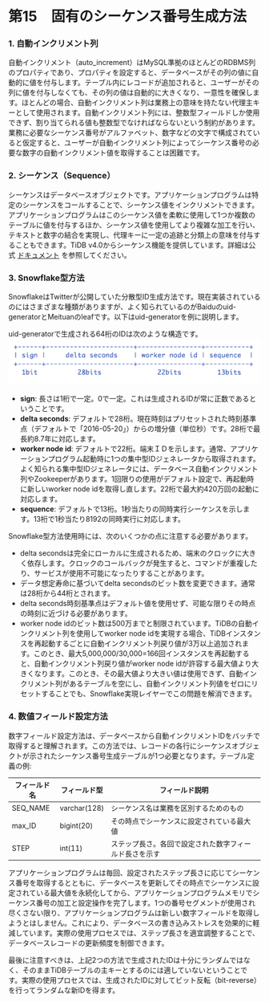 # 第15　固有のシーケンス番号生成方法

### 1. 自動インクリメント列

自動インクリメント（auto_increment）はMySQL準拠のほとんどのRDBMS列のプロパティであり、プロパティを設定すると、データベースがその列の値に自動的に値を付与します。テーブル内にレコードが追加されると、ユーザーがその列に値を付与しなくても、その列の値は自動的に大きくなり、一意性を確保します。ほとんどの場合、自動インクリメント列は業務上の意味を持たない代理主キーとして使用されます。自動インクリメント列には、整数型フィールドしか使用できず、割り当てられる値も整数型でなければならないという制約があります。業務に必要なシーケンス番号がアルファベット、数字などの文字で構成されていると仮定すると、ユーザーが自動インクリメント列によってシーケンス番号の必要な数字の自動インクリメント値を取得することは困難です。

### 2. シーケンス（Sequence）

シーケンスはデータベースオブジェクトです。アプリケーションプログラムは特定のシーケンスをコールすることで、シーケンス値をインクリメントできます。アプリケーションプログラムはこのシーケンス値を柔軟に使用して1つか複数のテーブルに値を付与するほか、シーケンス値を使用してより複雑な加工を行い、テキストと数字の結合を実現し、代理キーに一定の追跡と分類上の意味を付与することもできます。TiDB v4.0からシーケンス機能を提供しています。詳細は公式 [ドキュメント](https://docs.pingcap.com/tidb/stable/sql-statement-create-sequence#create-sequence) を参照してください。

### 3. Snowflake型方法
SnowflakeはTwitterが公開していた分散型ID生成方法です。現在実装されているのにはさまざまな種類がありますが、よく知られているのがBaiduのuid-generatorとMeituanのleafです。以下はuid-generatorを例に説明します。

uid-generatorで生成される64桁のIDは次のような構造です。
![15-3](images/15-3.png)

- **sign**: 長さは1桁で一定。0で一定。これは生成されるIDが常に正数であるということです。
- **delta seconds**: デフォルトで28桁。現在時刻はプリセットされた時刻基準点（デフォルトで「2016-05-20」）からの増分値（単位秒）です。28桁で最長約8.7年に対応します。
- **worker node id**: デフォルトで22桁。端末ＩＤを示します。通常、アプリケーションプログラム起動時に1つの集中型IDジェネレータから取得されます。よく知られる集中型IDジェネレータには、データベース自動インクリメント列やZookeeperがあります。1回限りの使用がデフォルト設定で、再起動時に新しいworker node idを取得し直します。22桁で最大約420万回の起動に対応します。
- **sequence**: デフォルトで13桁。1秒当たりの同時実行シーケンスを示します。13桁で1秒当たり8192の同時実行に対応します。

Snowflake型方法使用時には、次のいくつかの点に注意する必要があります。

- delta secondsは完全にローカルに生成されるため、端末のクロックに大きく依存します。クロックのコールバックが発生すると、コマンドが重複したり、サービスが使用不可能になったりすることがあります。
- データ想定寿命に基づいてdelta secondsのビット数を変更できます。通常は28桁から44桁とされます。
- delta seconds時刻基準点はデフォルト値を使用せず、可能な限りその時点の時刻に近づける必要があります。
- worker node idのビット数は500万までと制限されています。TiDBの自動インクリメント列を使用してworker node idを実現する場合、TiDBインスタンスを再起動するごとに自動インクリメント列戻り値が3万以上追加されます。このとき、最大5,000,000/30,000=166回インスタンスを再起動すると、自動インクリメント列戻り値がworker node idが許容する最大値より大きくなります。このとき、その最大値より大きい値は使用できず、自動インクリメント列があるテーブルを空にし、自動インクリメント列値をゼロにリセットすることでも、Snowflake実現レイヤーでこの問題を解消できます。

### 4. 数値フィールド設定方法

数字フィールド設定方法は、データベースから自動インクリメントIDをバッチで取得すると理解されます。この方法では、レコードの各行にシーケンスオブジェクトが示されたシーケンス番号生成テーブルが1つ必要となります。テーブル定義の例:

| フィールド名 | フィールド型 | フィールド説明                                         |
|--------------|--------------|--------------------------------------------------------|
| SEQ_NAME     | varchar(128) | シーケンス名は業務を区別するためのもの                 |
| max_ID       | bigint(20)   | その時点でシーケンスに設定されている最大値             |
| STEP         | int(11)      | ステップ長さ。各回で設定された数字フィールド長さを示す |

アプリケーションプログラムは毎回、設定されたステップ長さに応じてシーケンス番号を取得するとともに、データベースを更新してその時点でシーケンスに設定されている最大値を永続化してから、アプリケーションプログラムメモリでシーケンス番号の加工と設定操作を完了します。1つの番号セグメントが使用され尽くさない限り、アプリケーションプログラムは新しい数字フィールドを取得しようとはしません。これにより、データベースの書き込みストレスを効果的に軽減しています。実際の使用プロセスでは、ステップ長さを適宜調整することで、データベースレコードの更新頻度を制御できます。

最後に注意すべきは、上記2つの方法で生成されたIDは十分にランダムではなく、そのままTiDBテーブルの主キーとするのには適していないということです。実際の使用プロセスでは、生成されたIDに対してビット反転（bit-reverse）を行ってランダムな新IDを得ます。
